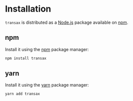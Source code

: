 # Installation

`transax` is distributed as a [Node.js](https://nodejs.org) package available on
[npm](https://www.npmjs.com/package/transax).

## npm
Install it using the [npm](https://www.npmjs.com) package manager:

```bash
npm install transax
```

## yarn
Install it using the [yarn](https://yarnpkg.com) package manager:

```bash
yarn add transax
```
